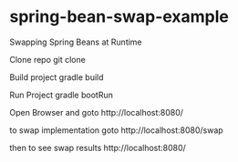 # spring-bean-swap-example
Swapping Spring Beans at Runtime

Clone repo
  git clone
  
Build project
  gradle build

Run Project
  gradle bootRun
  
Open Browser and goto
http://localhost:8080/

to swap implementation goto
http://localhost:8080/swap

then to see swap results
http://localhost:8080/
